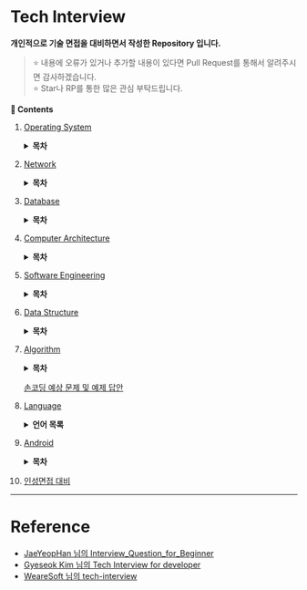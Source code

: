# Tech Interview

**개인적으로 기술 면접을 대비하면서 작성한 Repository 입니다.**
> :star: 내용에 오류가 있거나 추가할 내용이 있다면 Pull Request를 통해서 알려주시면 감사하겠습니다.
> <br>:star: Star나 RP를 통한 많은 관심 부탁드립니다.

**:book: Contents**
1. [Operating System](https://github.com/tini-min/Tech-Interview/tree/master/OS/)

    <details>
    <summary><strong>목차</strong></summary>
    <div markdown = "1">

    - [운영체제의 역활은 무엇입니까?](https://github.com/tini-min/Tech-Interview/tree/master/OS/#운영체제의-역활은-무엇입니까)
        * [커널 모드와 사용자 모드는 무엇인가요?](https://github.com/tini-min/Tech-Interview/tree/master/OS/#커널-모드와-사용자-모드는-무엇인가요)
        * [시스템 콜은 무엇인가요?](https://github.com/tini-min/Tech-Interview/tree/master/OS/#시스템-콜은-무엇인가요)
    - [프로세스와 스레드는 무엇인가요?](https://github.com/tini-min/Tech-Interview/tree/master/OS/#프로세스와-스레드는-무엇인가요)
        * [PCB는 무엇인가요?](https://github.com/tini-min/Tech-Interview/tree/master/OS/#pcb는-무엇인가요)
        * [프로세스의 상태 전이를 설명해 주세요.](https://github.com/tini-min/Tech-Interview/tree/master/OS/#프로세스의-상태-전이를-설명해-주세요)
        * [커널 레벨 스레드와 유저 레벨 스레드가 무엇인가요?](https://github.com/tini-min/Tech-Interview/tree/master/OS/#커널-레벨-스레드와-유저-레벨-스레드가-무엇인가요)
        * [IPC는 무엇인가요?](https://github.com/tini-min/Tech-Interview/tree/master/OS/#ipc는-무엇인가요)
            + [IPC 종류와 특징에 대해 설명해 주세요.](https://github.com/tini-min/Tech-Interview/tree/master/OS/#ipc-종류와-특징에-대해-설명해-주세요)
    - [멀티 스레드와 멀티 프로세스가 무엇이고, 각각의 장단점은 무엇인가요?](https://github.com/tini-min/Tech-Interview/tree/master/OS/#멀티-스레드와-멀티-프로세스가-무엇이고-각각의-장단점은-무엇인가요)
        * [멀티 스레딩 시 스레드마다 스택과 PC를 독립적으로 할당하는 이유는 무엇인가요?](https://github.com/tini-min/Tech-Interview/tree/master/OS/#멀티-스레딩-시-스레드마다-스택과-pc를-독립적으로-할당하는-이유는-무엇인가요)
        * [Thread-Safe란?](https://github.com/tini-min/Tech-Interview/tree/master/OS/#thread-safe란)
            + [Reentrant가 무엇인가요?](https://github.com/tini-min/Tech-Interview/tree/master/OS/#reentrant가-무엇인가요)
        * [Context Switching이 무엇인가요?](https://github.com/tini-min/Tech-Interview/tree/master/OS/#context-switching이-무엇인가요)
    - [경쟁 상태란 무엇인가요?](https://github.com/tini-min/Tech-Interview/tree/master/OS/#경쟁-상태란-무엇인가요)
        * [Critical Section(임계영역)과 Critical Section Problem(임계영역 문제)가 무엇인가요?](https://github.com/tini-min/Tech-Interview/tree/master/OS/#critical-section임계영역과-critical-section-problem임계영역-문제가-무엇인가요)
        * [동기화란 무엇인가요?](https://github.com/tini-min/Tech-Interview/tree/master/OS/#동기화란-무엇인가요)
            + [동기화와 관련된 고전적인 문제들을 설명해 주세요.](https://github.com/tini-min/Tech-Interview/tree/master/OS/#동기화와-관련된-고전적인-문제들을-설명해-주세요)
            + [동기화를 제공하는 방식에 대해 설명해 주세요.](https://github.com/tini-min/Tech-Interview/tree/master/OS/#동기화를-제공하는-방식에-대해-설명해-주세요)
            + [스핀락과 뮤텍스의 차이는 무엇인가요?](https://github.com/tini-min/Tech-Interview/tree/master/OS/#스핀락과-뮤텍스의-차이는-무엇인가요)
            + [뮤텍스와 세마포어의 차이는 무엇인가요?](https://github.com/tini-min/Tech-Interview/tree/master/OS/#뮤텍스와-세마포어의-차이는-무엇인가요)
        * [교착상태에 대해 설명해 주세요.](https://github.com/tini-min/Tech-Interview/tree/master/OS/#교착상태에-대해-설명해-주세요)
    - [인터럽트가 무엇인가요?](https://github.com/tini-min/Tech-Interview/tree/master/OS/#인터럽트가-무엇인가요)
        * [인터럽트 기능이 없으면 어떤 일이 발생하나요?](https://github.com/tini-min/Tech-Interview/tree/master/OS/#인터럽트-기능이-없으면-어떤-일이-발생하나요)
    - [스케줄러란 무엇인가요?](https://github.com/tini-min/Tech-Interview/tree/master/OS/#스케줄러란-무엇인가요)
        * [각 스케줄러의 기능은 무엇인가요?](https://github.com/tini-min/Tech-Interview/tree/master/OS/#각-스케줄러의-기능은-무엇인가요)
            + [Swapping이 무엇인가요?](https://github.com/tini-min/Tech-Interview/tree/master/OS/#swapping이-무엇인가요)
        * [CPU 스케줄러의 목표는 무엇인가요?](https://github.com/tini-min/Tech-Interview/tree/master/OS/#cpu-스케줄러의-목표는-무엇인가요)
        * [CPU 스케줄러(단기 스케줄러)의 종류에 대해 설명해 주세요.](https://github.com/tini-min/Tech-Interview/tree/master/OS/#cpu-스케줄러단기-스케줄러의-종류에-대해-설명해-주세요)
    - [동기와 비동기, Blocking과 Non-Blocking은 무엇인가요?](https://github.com/tini-min/Tech-Interview/tree/master/OS/#동기와-비동기-blocking과-non-blocking은-무엇인가요)
    - [메모리 관리 기법에 대해서 설명해 주세요.](https://github.com/tini-min/Tech-Interview/tree/master/OS/#메모리-관리-기법에-대해서-설명해-주세요)
        * [연속 메모리 관리와 불연속 메모리 관리에 대해서 설명해 주세요.](https://github.com/tini-min/Tech-Interview/tree/master/OS/#연속-메모리-관리와-불연속-메모리-관리에-대해서-설명해-주세요)
    - [가상 메모리는 무엇인가요?](https://github.com/tini-min/Tech-Interview/tree/master/OS/#가상-메모리는-무엇인가요)
        * [가상 주소 공간이 무엇인가요?](https://github.com/tini-min/Tech-Interview/tree/master/OS/#가상-주소-공간이-무엇인가요)
        * [요구 페이징이란 무엇인가요?](https://github.com/tini-min/Tech-Interview/tree/master/OS/#요구-페이징이란-무엇인가요)
        * [페이지 부재와 페이지 교체에 대해 설명해 주세요.](https://github.com/tini-min/Tech-Interview/tree/master/OS/#페이지-부재와-페이지-교체에-대해-설명해-주세요)
        * [페이지 교체 알고리즘은 어떤 것들이 있습니까?](https://github.com/tini-min/Tech-Interview/tree/master/OS/#페이지-교체-알고리즘은-어떤-것들이-있습니까)
            + [LRU 알고리즘과 NUR 알고리즘의 차이점은 무엇인가요?](https://github.com/tini-min/Tech-Interview/tree/master/OS/#lru-알고리즘과-nur-알고리즘의-차이점은-무엇인가요)
            + [Page Reference String은 무엇인가요?](https://github.com/tini-min/Tech-Interview/tree/master/OS/#page-reference-string은-무엇인가요)
        * [MMU가 무엇인가요?](https://github.com/tini-min/Tech-Interview/tree/master/OS/#mmu가-무엇인가요)

    </div>
    </details>

1. [Network](https://github.com/tini-min/Tech-Interview/tree/master/Network/)

    <details>
    <summary><strong>목차</strong></summary>
    <div markdown = "1">

    - [OSI 7계층이 무엇이고 이를 나누는 이유가 무엇입니까?](https://github.com/tini-min/Tech-Interview/tree/master/Network/#osi-7계층이-무엇이고-이를-나누는-이유가-무엇입니까)
        * [OSI 7계층의 각 계층을 설명해 주세요.](https://github.com/tini-min/Tech-Interview/tree/master/Network/#osi-7계층의-각-계층을-설명해-주세요)
        * [전이중 통신과 반이중 통신이 무엇입니까?](https://github.com/tini-min/Tech-Interview/tree/master/Network/#전이중-통신과-반이중-통신이-무엇입니까)
        * [ARP가 무엇입니까?](https://github.com/tini-min/Tech-Interview/tree/master/Network/#arp가-무엇입니까)
    - [TCP와 UDP의 장단점을 설명해 주세요.](https://github.com/tini-min/Tech-Interview/tree/master/Network/#tcp와-udp의-장단점을-설명해-주세요)
        * [가상회선 패킷 교환과 데이터그램 패킷 교환은 무엇인가요?](https://github.com/tini-min/Tech-Interview/tree/master/Network/#가상회선-패킷-교환과-데이터그램-패킷-교환은-무엇인가요)
        * [3-way 핸드셰이크와 4-way 핸드셰이크를 설명해 주세요.](https://github.com/tini-min/Tech-Interview/tree/master/Network/#3-way-핸드셰이크와-4-way-핸드셰이크를-설명해-주세요)
            + [3-way Handshake에서 서버도 클라이언트의 ACK 패킷을 기다리는 이유는 무엇인가요?](https://github.com/tini-min/Tech-Interview/tree/master/Network/#3-way-handshake에서-서버도-클라이언트의-ack-패킷을-기다리는-이유는-무엇인가요)
        * [SYN Flooding이 무엇이며 이를 방어하는 방법은 무엇입니까?](https://github.com/tini-min/Tech-Interview/tree/master/Network/#syn-flooding이-무엇이며-이를-방어하는-방법은-무엇입니까)
        * [TCP 연결이 수립되고 실제로 데이터를 보내는 방식을 설명하고 이를 효율적으로 하기 위해서 제안된 방식이 무엇인가요?](https://github.com/tini-min/Tech-Interview/tree/master/Network/#tcp-연결이-수립되고-실제로-데이터를-보내는-방식을-설명하고-이를-효율적으로-하기-위해서-제안된-방식이-무엇인가요)
        * [TCP에서 흐름제어와 혼잡제어가 무엇입니까?](https://github.com/tini-min/Tech-Interview/tree/master/Network/#tcp에서-흐름제어와-혼잡제어가-무엇입니까)
    - [TCP/IP(Transmission Control Protocol / Internet Protocol) 모델이 무엇입니까?](https://github.com/tini-min/Tech-Interview/tree/master/Network/tcpiptransmission-control-protocol--internet-protocol-모델이-무엇입니까)
    - [HTTP와 HTTPS는 무엇인가요?](https://github.com/tini-min/Tech-Interview/tree/master/Network/#http와-https는-무엇인가요)
        * [SSL의 동작 방식을 설명해 주세요.](https://github.com/tini-min/Tech-Interview/tree/master/Network/#ssl의-동작-방식을-설명해-주세요)
        * [단방향 암호화와 양방향 암호화는 무엇인가요?](https://github.com/tini-min/Tech-Interview/tree/master/Network/#단방향-암호화와-양방향-암호화는-무엇인가요)
            + [대칭키와 공개키는 무엇입니까?](https://github.com/tini-min/Tech-Interview/tree/master/Network/#대칭키와-공개키는-무엇입니까)
            + [암호화 키를 비공개하고 복호화 키를 공개하는 경우에 대해 설명해 주세요.](https://github.com/tini-min/Tech-Interview/tree/master/Network/#암호화-키를-비공개하고-복호화-키를-공개하는-경우에-대해-설명해-주세요)
        * [HTTP의 GET과 POST에 대해 설명해 주세요.](https://github.com/tini-min/Tech-Interview/tree/master/Network/#http의-get과-post에-대해-설명해-주세요)
        * [조회에 POST보다 GET이 사용되는 이유는 무엇인가요?](https://github.com/tini-min/Tech-Interview/tree/master/Network/#조회에-post보다-get이-사용되는-이유는-무엇인가요)
        * [HTTP Method에서 POST과 PATCH의 차이점을 설명해 주세요.](https://github.com/tini-min/Tech-Interview/tree/master/Network/#http-method에서-post과-patch의-차이점을-설명해-주세요)
        * [쿠키와 세션이 무엇이며, 필요한 이유가 무엇인가요?](https://github.com/tini-min/Tech-Interview/tree/master/Network/#쿠키와-세션이-무엇이며-필요한-이유가-무엇인가요)
    - [소켓 프로그래밍이란 무엇인가요?](https://github.com/tini-min/Tech-Interview/tree/master/Network/#소켓-프로그래밍이란-무엇인가요)
        * [클라이언트 소켓과 서버 소켓이 무엇인가요?](https://github.com/tini-min/Tech-Interview/tree/master/Network/#클라이언트-소켓과-서버-소켓이-무엇인가요)
        * [소켓 API의 실행 흐름에 대해서 설명해 주세요.](https://github.com/tini-min/Tech-Interview/tree/master/Network/#소켓-api의-실행-흐름에-대해서-설명해-주세요)
        * [HTTP 통신과 소켓 통신의 장단점을 설명해 주세요.](https://github.com/tini-min/Tech-Interview/tree/master/Network/#http-통신과-소켓-통신의-장단점을-설명해-주세요)
    - [웹 브라우저에 URL을 입력하면 일어나는 시나리오에 대해 설명해 주세요.](https://github.com/tini-min/Tech-Interview/tree/master/Network/#웹-브라우저에-url을-입력하면-일어나는-시나리오에-대해-설명해-주세요)
        * [DNS 동작 방식을 설명해 주세요.](https://github.com/tini-min/Tech-Interview/tree/master/Network/#dns-동작-방식을-설명해-주세요)
        * [프록시 서버란 무엇인가요?](https://github.com/tini-min/Tech-Interview/tree/master/Network/#프록시-서버란-무엇인가요)
    - [웹 서버와 웹 애플리케이션 서버란 무엇인가요?](https://github.com/tini-min/Tech-Interview/tree/master/Network/#웹-서버와-웹-애플리케이션-서버란-무엇인가요)
    - [네트워크 바이트 오더가 무엇입니까?](https://github.com/tini-min/Tech-Interview/tree/master/Network/#네트워크-바이트-오더가-무엇입니까)
        * [빅엔디안과 리틀엔디안이 무엇이고, 각각의 장단점은 무엇입니까?](https://github.com/tini-min/Tech-Interview/tree/master/Network/#빅엔디안과-리틀엔디안이-무엇이고-각각의-장단점은-무엇입니까)
    - [로드 밸런싱이 무엇인가요?](https://github.com/tini-min/Tech-Interview/tree/master/Network/#로드-밸런싱이-무엇인가요)
        * [로드 밸런서가 서버를 선택하는 방식을 설명해 주세요.](https://github.com/tini-min/Tech-Interview/tree/master/Network/#로드-밸런서가-서버를-선택하는-방식을-설명해-주세요)
        * [L4 로드 밸런서와 L7 로드 밸런서에 대해 설명해 주세요.](https://github.com/tini-min/Tech-Interview/tree/master/Network/#l4-로드-밸런서와-l7-로드-밸런서에-대해-설명해-주세요)
    - [REST(REpresentational State Transfer)란 무엇인가요?](https://github.com/tini-min/Tech-Interview/tree/master/Network/#restrepresentational-state-transfer란-무엇인가요)
        * [REST의 특징을 설명해 주세요.](https://github.com/tini-min/Tech-Interview/tree/master/Network/#rest의-특징을-설명해-주세요)
        * [RESTful API란 무엇인가요?](https://github.com/tini-min/Tech-Interview/tree/master/Network/#restful-api-무엇인가요)

    </div>
    </details>

1. [Database](https://github.com/tini-min/Tech-Interview/tree/master/DB/)

    <details>
    <summary><strong>목차</strong></summary>
    <div markdown = "1">

    - [데이터베이스의 정의는 무엇인가요?](https://github.com/tini-min/Tech-Interview/tree/master/DB/#데이터베이스의-정의는-무엇인가요)
        * [데이터베이스의 특징은 무엇인가요?](https://github.com/tini-min/Tech-Interview/tree/master/DB/#데이터베이스의-특징은-무엇인가요)
    - [인데스는 무엇입니까?](https://github.com/tini-min/Tech-Interview/tree/master/DB/#인데스는-무엇입니까)
        * [DBMS의 인덱스는 어떤 알고리즘으로 관리되나요?](https://github.com/tini-min/Tech-Interview/tree/master/DB/#dbms의-인덱스는-어떤-알고리즘으로-관리되나요)
            + [해시 인덱스가 사용되는 예시를 들어주세요.](https://github.com/tini-min/Tech-Interview/tree/master/DB/#해시-인덱스가-사용되는-예시를-들어주세요)
        * [인덱스 생성에 해시 알고리즘 보다 B-알고리즘이 사용되는 이유가 무엇인가요?](https://github.com/tini-min/Tech-Interview/tree/master/DB/#인덱스-생성에-해시-알고리즘-보다-b-알고리즘이-사용되는-이유가-무엇인가요)
        * [DML이 자주 일어나는 경우 인덱스를 사용하면 어떻게 되나요?](https://github.com/tini-min/Tech-Interview/tree/master/DB/#dml이-자주-일어나는-경우-인덱스를-사용하면-어떻게-되나요)
        * [클러스터드 인덱스와 넌클러스터드 인덱스가 무엇인가요?](https://github.com/tini-min/Tech-Interview/tree/master/DB/#클러스터드-인덱스와-넌클러스터드-인덱스가-무엇인가요)
            + [프라이머리 인덱스와 클러스터드 인덱스의 차이점은 무엇인가요?](https://github.com/tini-min/Tech-Interview/tree/master/DB/#프라이머리-인덱스와-클러스터드-인덱스의-차이점은-무엇인가요)
        * [Composite Index란 무엇인가요?](https://github.com/tini-min/Tech-Interview/tree/master/DB/#composite-index란-무엇인가요)
    - [키의 종류를 설명해 주세요.](https://github.com/tini-min/Tech-Interview/tree/master/DB/#키의-종류를-설명해-주세요)
    - [정규화란 무엇인가요?](https://github.com/tini-min/Tech-Interview/tree/master/DB/#정규화란-무엇인가요)
        * [정규화의 종류를 설명해 주세요.](https://github.com/tini-min/Tech-Interview/tree/master/DB/#정규화의-종류를-설명해-주세요)
        * [이상 현상에 대해서 설명해 주세요.](https://github.com/tini-min/Tech-Interview/tree/master/DB/#이상-현상에-대해서-설명해-주세요)
        * [정규화의 장단점과 단점에 대한 대응책은 무엇인가요?](https://github.com/tini-min/Tech-Interview/tree/master/DB/#정규화의-장단점과-단점에-대한-대응책은-무엇인가요)
    - [트랜잭션이 무엇인가요?](https://github.com/tini-min/Tech-Interview/tree/master/DB/#트랜잭션이-무엇인가요)
        * [트랜잭션 격리 수준이 뭔가요?](https://github.com/tini-min/Tech-Interview/tree/master/DB/#트랜잭션-격리-수준이-뭔가요)
        * [트랜잭션 격리성 관련 문제점들은 무엇인가요?](https://github.com/tini-min/Tech-Interview/tree/master/DB/#트랜잭션-격리성-관련-문제점들은-무엇인가요)
        * [트랜잭션 로킹(Locking)이 무엇인가요?](https://github.com/tini-min/Tech-Interview/tree/master/DB/#트랜잭션-로킹locking이-무엇인가요)
    - [SQL injection에 대해 설명해 주세요.](https://github.com/tini-min/Tech-Interview/tree/master/DB/#sql-injection에-대해-설명해-주세요)
        * [SQL injection을 방어할 수 있는 방법들을 설명해 주세요.](https://github.com/tini-min/Tech-Interview/tree/master/DB/#sql-injection을-방어할-수-있는-방법들을-설명해-주세요)
        * [Statement vs PreparedStatement](https://github.com/tini-min/Tech-Interview/tree/master/DB/#statement-vs-preparedstatement)
    - [CHAR와 VARCHAR의 차이는 무엇인가요?](https://github.com/tini-min/Tech-Interview/tree/master/DB/#char와-varchar의-차이는-무엇인가요)
    - [NoSQL이 무엇인가요?](https://github.com/tini-min/Tech-Interview/tree/master/DB/#nosql이-무엇인가요)

    </div>
    </details>

1. [Computer Architecture](https://github.com/tini-min/Tech-Interview/tree/master/ComputerArchitecture/)

    <details>
    <summary><strong>목차</strong></summary>
    <div markdown = "1">

    - [하드웨어의 구성에 대해 설명해 주세요.](https://github.com/tini-min/Tech-Interview/tree/master/ComputerArchitecture/#하드웨어의-구성에-대해-설명해-주세요)
        * [RAM에서 Random이 의미하는 바가 무엇인가요?](https://github.com/tini-min/Tech-Interview/tree/master/ComputerArchitecture/#ram에서-random이-의미하는-바가-무엇인가요)
        * [SSD와 HDD의 차이점은?](https://github.com/tini-min/Tech-Interview/tree/master/ComputerArchitecture/#ssd와-hdd의-차이점은)
        * [시스템 버스는 무엇인가요?](https://github.com/tini-min/Tech-Interview/tree/master/ComputerArchitecture/#시스템-버스는-무엇인가요)
    - [CPU의 동작은 어떤 과정으로 이뤄지나요?](https://github.com/tini-min/Tech-Interview/tree/master/ComputerArchitecture/#cpu의-동작은-어떤-과정으로-이뤄지나요)
        * [명렁어 사이클이 무엇인가요?](https://github.com/tini-min/Tech-Interview/tree/master/ComputerArchitecture/#명렁어-사이클이-무엇인가요)
        * [인출 사이클과 실행 사이클에 의한 명령어 처리과정에 대해 설명해 주세요.](https://github.com/tini-min/Tech-Interview/tree/master/ComputerArchitecture/#인출-사이클과-실행-사이클에-의한-명령어-처리과정에-대해-설명해-주세요)
        * [간접 사이클과 인터럽트 사이클에 의한 명령어 처리과정에 대해 설명해 주세요.](https://github.com/tini-min/Tech-Interview/tree/master/ComputerArchitecture/#간접-사이클과-인터럽트-사이클에-의한-명령어-처리과정에-대해-설명해-주세요)
    - [파이프라이닝이 무엇인가요?](https://github.com/tini-min/Tech-Interview/tree/master/ComputerArchitecture/#파이프라이닝이-무엇인가요)
        * [파이프라인 해저드가 무엇인가요?](https://github.com/tini-min/Tech-Interview/tree/master/ComputerArchitecture/#파이프라인-해저드가-무엇인가요)
        * [파이프라인 해저드를 해결하기 위한 방안은 무엇인가요?](https://github.com/tini-min/Tech-Interview/tree/master/ComputerArchitecture/#파이프라인-해저드를-해결하기-위한-방안은-무엇인가요)
    - [캐시 메모리는 무엇인가요?](https://github.com/tini-min/Tech-Interview/tree/master/ComputerArchitecture/#캐시-메모리는-무엇인가요)
        * [캐시 메모리의 작동 원리에 대해 설명해 주세요.](https://github.com/tini-min/Tech-Interview/tree/master/ComputerArchitecture/#캐시-메모리의-작동-원리에-대해-설명해-주세요)
        * [Cache Miss의 종류 3가지에 대해 설명해 주세요.](https://github.com/tini-min/Tech-Interview/tree/master/ComputerArchitecture/#Cache-Miss의-종류-3가지에-대해-설명해-주세요)
        * [캐시 메모리에서 사상이 무엇이고 사상 방식에 대해 설명해 주세요.](https://github.com/tini-min/Tech-Interview/tree/master/ComputerArchitecture/#캐시-메모리에서-사상이-무엇이고-사상-방식에-대해-설명해-주세요)
        * [캐시 메모리의 데이터가 업데이트 되었을 경우 취할 수 있는 방법에 대해서 설명해 주세요.](https://github.com/tini-min/Tech-Interview/tree/master/ComputerArchitecture/#캐시-메모리의-데이터가-업데이트-되었을-경우-취할-수-있는-방법에-대해서-설명해-주세요)
    - [해밍코드 생성 및 해석 해보기](https://github.com/tini-min/Tech-Interview/tree/master/ComputerArchitecture/#해밍코드-생성-및-해석-해보기)
    - [보수를 사용하는 이유가 무엇인가요?](https://github.com/tini-min/Tech-Interview/tree/master/ComputerArchitecture/#보수를-사용하는-이유가-무엇인가요)
        * [1의 보수와 2의 보수를 설명해 주세요.](https://github.com/tini-min/Tech-Interview/tree/master/ComputerArchitecture/#1의-보수와-2의-보수를-설명해-주세요)
    - [ARM 프로세서는 무엇인가요?](https://github.com/tini-min/Tech-Interview/tree/master/ComputerArchitecture/#arm-프로세서는-무엇인가요)
        * [CISC와 RISC의 장단점은 무엇인가요?](https://github.com/tini-min/Tech-Interview/tree/master/ComputerArchitecture/#CISC와-RISC의-장단점은-무엇인가요)

    </div>
    </details>

1. [Software Engineering](https://github.com/tini-min/Tech-Interview/tree/master/SoftwareEngineering/)

    <details>
    <summary><strong>목차</strong></summary>
    <div markdown = "1">

    - [TDD란 무엇인가요?](https://github.com/tini-min/Tech-Interview/tree/master/SoftwareEngineering/#tdd란-무엇인가요)
    - [애자일(Agile)이 무엇인가요?](https://github.com/tini-min/Tech-Interview/tree/master/SoftwareEngineering/#애자일agile이-무엇인가요)
        * [스크럼이 무엇인가요?](https://github.com/tini-min/Tech-Interview/tree/master/SoftwareEngineering/#스크럼이-무엇인가요)
        * [데브옵스가 무엇인가요?](https://github.com/tini-min/Tech-Interview/tree/master/SoftwareEngineering/#데브옵스가-무엇인가요)
    - [객체지향 프로그래밍이 무엇인가요?](https://github.com/tini-min/Tech-Interview/tree/master/SoftwareEngineering/#객체지향-프로그래밍이-무엇인가요)
        * [OOP의 특징은 무엇이 있나요?](https://github.com/tini-min/Tech-Interview/tree/master/SoftwareEngineering/#OOP의-특징은-무엇이-있나요)
            + [오버라이딩과 오버로딩을 설명해 주세요.](https://github.com/tini-min/Tech-Interview/tree/master/SoftwareEngineering/#오버라이딩과-오버로딩을-설명해-주세요)
        * [객체 지향 설계 원칙에 대해 설명해 주세요.](https://github.com/tini-min/Tech-Interview/tree/master/SoftwareEngineering/#객체-지향-설계-원칙에-대해-설명해-주세요)
    - [함수형 프로그램밍이 무엇입니까?](https://github.com/tini-min/Tech-Interview/tree/master/SoftwareEngineering/#함수형-프로그램밍이-무엇입니까)
        * [객체 지향 프로그래밍과 함수형 프로그래밍의 차이는 무엇인가요?](https://github.com/tini-min/Tech-Interview/tree/master/SoftwareEngineering/#객체-지향-프로그래밍과-함수형-프로그래밍의-차이는-무엇인가요)
    - [프레임워크가 무엇인가요?](https://github.com/tini-min/Tech-Interview/tree/master/SoftwareEngineering/#프레임워크가-무엇인가요)

    </div>
    </details>

1. [Data Structure](https://github.com/tini-min/Tech-Interview/tree/master/DataStructure/)

    <details>
    <summary><strong>목차</strong></summary>
    <div markdown = "1">

    - [Linked List를 사용하는 이유는?](https://github.com/tini-min/Tech-Interview/tree/master/DataStructure/#linked-list를-사용하는-이유는)
    - [Heap의 삽입과 삭제 구현 방법은?](https://github.com/tini-min/Tech-Interview/tree/master/DataStructure/#heap의-삽입과-삭제-구현-방법은)
    - [BST의 문제점은 무엇이 있나요?](https://github.com/tini-min/Tech-Interview/tree/master/DataStructure/#bst의-문제점은-무엇이-있나요)
    - [AVL Tree와 Red-Black Tree가 무엇입니까?](https://github.com/tini-min/Tech-Interview/tree/master/DataStructure/#avl-tree와-red-black-tree가-무엇입니까)
    - [해시에 대해 설명해 주세요.](https://github.com/tini-min/Tech-Interview/tree/master/DataStructure/#해시에-대해-설명해-주세요)
        * [해시의 충돌 현상을 해결할 수 있는 방법이 어떤 것들이 있나요?](https://github.com/tini-min/Tech-Interview/tree/master/DataStructure/#해시의-충돌-현상을-해결할-수-있는-방법이-어떤-것들이-있나요)

    </div>
    </details>

1. [Algorithm](https://github.com/tini-min/Tech-Interview/tree/master/Algorithm/)

    <details>
    <summary><strong>목차</strong></summary>
    <div>

    - [DFS와 BFS의 특징 및 차이점은?](https://github.com/tini-min/Tech-Interview/tree/master/Algorithm/#dfs와-bfs의-특징-및-차이점은)
    - [피보나치 수를 구하는 함수를 다이나믹 프로그래밍으로 구현할 때, 탑 다운 방식과 바텀 업 방식이 무엇이고 또한, 이를 어떻게 구현할 수 있습니까?](https://github.com/tini-min/Tech-Interview/tree/master/Algorithm/#피보나치-수를-구하는-함수를-다이나믹-프로그래밍으로-구현할-때-탑-다운-방식과-바텀-업-방식이-무엇이고-또한-이를-어떻게-구현할-수-있습니까)
    - [정렬 알고리즘의 종류와 특징을 설명해 주세요.](https://github.com/tini-min/Tech-Interview/tree/master/Algorithm/#정렬-알고리즘의-종류와-특징을-설명해-주세요)
        * [삽입 정렬의 최선의 경우, 퀵 정렬의 최악의 경우를 설명해 주세요.](https://github.com/tini-min/Tech-Interview/tree/master/Algorithm/#삽입-정렬의-최선의-경우-퀵-정렬의-최악의-경우를-설명해-주세요)
    - [MST 알고리즘 중 Kruskal 알고리즘과 Prim 알고리즘을 설명하고 장단점을 설명해 주세요.](https://github.com/tini-min/Tech-Interview/tree/master/Algorithm/#mst-알고리즘-중-kruskal-알고리즘과-prim-알고리즘을-설명하고-장단점을-설명해-주세요)

    </div>
    </details>

    [손코딩 예상 문제 및 예제 답안](https://github.com/tini-min/Tech-Interview/tree/master/Algorithm/손코딩/)

1. [Language](https://github.com/tini-min/Tech-Interview/tree/master/Language/)

    <details>
    <summary><strong>언어 목록</strong></summary>
    <div markdown = "1">

    - [C](https://github.com/tini-min/Tech-Interview/tree/master/Language/C/)
        <details>
        <summary><strong>목차</strong></summary>
        <div>

        - [C언어의 특징을 설명해 주세요.](https://github.com/tini-min/Tech-Interview/tree/master/Language/C/#c언어의-특징을-설명해-주세요)

        </div>
        </details>
    - [CPP](https://github.com/tini-min/Tech-Interview/tree/master/Language/CPP/)
        <details>
        <summary><strong>목차</strong></summary>
        <div>

        - [C++언어의 특징을 설명해 주세요.](https://github.com/tini-min/Tech-Interview/tree/master/Language/CPP/#c언어의-특징을-설명해-주세요)

        </div>
        </details>
    - [JAVA](https://github.com/tini-min/Tech-Interview/tree/master/Language/JAVA/)
        <details>
        <summary><strong>목차</strong></summary>
        <div>

        - [Java 언어의 특징을 설명해 주세요.](https://github.com/tini-min/Tech-Interview/tree/master/Language/JAVA/#java-언어의-특징을-설명해-주세요)
        - [static에 대해서 설명해 주세요.](https://github.com/tini-min/Tech-Interview/tree/master/Language/JAVA/#static에-대해서-설명해-주세요)

        </div>
        </details>
    - [Python](https://github.com/tini-min/Tech-Interview/tree/master/Language/Python/)
        <details>
        <summary><strong>목차</strong></summary>
        <div>

        - [파이썬의 특징을 설명해 주세요.](https://github.com/tini-min/Tech-Interview/tree/master/Language/Python/#파이썬의-특징을-설명해-주세요)
            * [컴파일 언어와 인터프리터 언어의 차이점은 무엇인가요?](https://github.com/tini-min/Tech-Interview/tree/master/Language/Python/#컴파일-언어와-인터프리터-언어의-차이점은-무엇인가요)
            * [.pyc파일과 .py파일이 무엇인가요?](https://github.com/tini-min/Tech-Interview/tree/master/Language/Python/#pyc파일과-py파일이-무엇인가요)
        - [mutuable과 immutuable에 대해 설명해 주세요.](https://github.com/tini-min/Tech-Interview/tree/master/Language/Python/#mutuable과-immutuable에-대해-설명해-주세요)
        - [파이썬의 삼항연산자에 대해 설명해 주세요.](https://github.com/tini-min/Tech-Interview/tree/master/Language/Python/#파이썬의-삼항연산자에-대해-설명해-주세요)
        - [아래 Switch 구문을 파이썬으로 구현해 주세요.](https://github.com/tini-min/Tech-Interview/tree/master/Language/Python/#아래-switch-구문을-파이썬으로-구현해-주세요)

            <details>
            <summary><strong>목차</strong></summary>
            <div>

            ```cpp
            using namespace std;

            // Function to convert number into string
            string numbers_to_strings(int argument){
                switch(argument) {
                    case 0:
                        return "zero";
                    case 1:
                        return "one";
                    case 2:
                        return "two";
                    default:
                        return "nothing";
                };
            };

            int main()
            {
                int argument = 0;
                cout << numbers_to_strings(argument);
                return 0;
            }
            ```

            </div>
            </details>

        </div>
        </details>

    </div>
    </details>

1. [Android](https://github.com/tini-min/Tech-Interview/tree/master/Android/)
    <details>
    <summary><strong>목차</strong></summary>
    <div markdown = "1">

    - [안드로이드의 4대 구성요소가 무엇인가요?](https://github.com/tini-min/Tech-Interview/tree/master/Android/#안드로이드의-4대-구성요소가-무엇인가요)
    - [Activity의 생명주기가 무엇이가요?](https://github.com/tini-min/Tech-Interview/tree/master/Android/#activity의-생명주기가-무엇이가요)
    - [스레드, 핸들러, 루퍼 예제](#스레드-핸들러-루퍼-예제)
    - [콜백(Callback)과 리스너(Listener)에 대해서 설명해 주세요.](https://github.com/tini-min/Tech-Interview/tree/master/Android/#콜백callback과-리스너listener에-대해서-설명해-주세요)

    </div>
    </details>

1. [인성면접 대비](https://github.com/tini-min/Tech-Interview/tree/master/인성면접/)

---
# Reference

* [JaeYeopHan 님의 Interview_Question_for_Beginner](https://github.com/JaeYeopHan/Interview_Question_for_Beginner)
* [Gyeseok Kim 님의 Tech Interview for developer](https://gyoogle.dev/blog/)
* [WeareSoft 님의 tech-interview](https://github.com/WeareSoft/tech-interview)